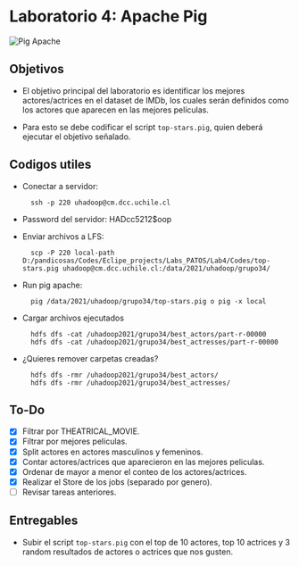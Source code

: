 # Laboratorio 4: Apache Pig

![Pig Apache](https://miro.medium.com/max/1838/1*v1dRCjcQMoXDOpsWD79CQA.png)

## Objetivos

- El objetivo principal del laboratorio es identificar los mejores actores/actrices en el dataset de IMDb, los cuales serán definidos como los actores que aparecen en las mejores películas.

- Para esto se debe codificar el script `top-stars.pig`, quien deberá ejecutar el objetivo señalado.

## Codigos utiles
- Conectar a servidor:
        
        ssh -p 220 uhadoop@cm.dcc.uchile.cl

- Password del servidor: HADcc5212$oop
- Enviar archivos a LFS: 

        scp -P 220 local-path D:/pandicosas/Codes/Eclipe_projects/Labs_PATOS/Lab4/Codes/top-stars.pig uhadoop@cm.dcc.uchile.cl:/data/2021/uhadoop/grupo34/

- Run pig apache: 
        
        pig /data/2021/uhadoop/grupo34/top-stars.pig o pig -x local

- Cargar archivos ejecutados 

        hdfs dfs -cat /uhadoop2021/grupo34/best_actors/part-r-00000 
        hdfs dfs -cat /uhadoop2021/grupo34/best_actresses/part-r-00000 

- ¿Quieres remover carpetas creadas?

        hdfs dfs -rmr /uhadoop2021/grupo34/best_actors/
        hdfs dfs -rmr /uhadoop2021/grupo34/best_actresses/

## To-Do

- [x] Filtrar por THEATRICAL_MOVIE.
- [x] Filtrar por mejores peliculas.
- [x] Split actores en actores masculinos y femeninos.
- [x] Contar actores/actrices que aparecieron en las mejores peliculas.
- [x] Ordenar de mayor a menor el conteo de los actores/actrices.
- [X] Realizar el Store de los jobs (separado por genero).
- [ ] Revisar tareas anteriores.

## Entregables

- Subir el script `top-stars.pig` con el top de 10 actores, top 10 actrices y 3 random resultados de actores o actrices que nos gusten.